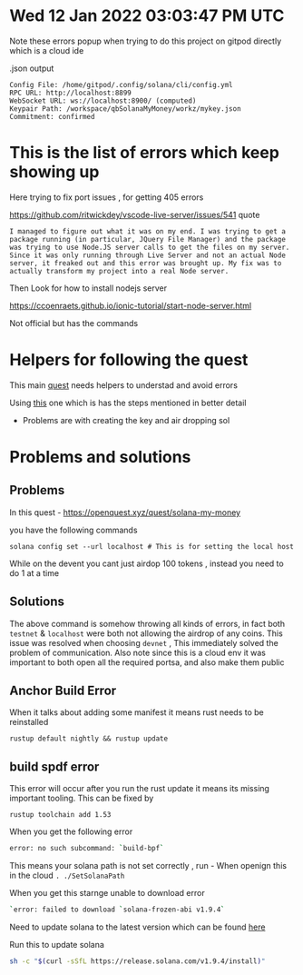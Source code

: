 # Wed 12 Jan 2022 03:03:47 PM UTC

Note these errors popup when trying to do this project on gitpod directly which is a cloud ide

.json output 

```
Config File: /home/gitpod/.config/solana/cli/config.yml
RPC URL: http://localhost:8899 
WebSocket URL: ws://localhost:8900/ (computed)
Keypair Path: /workspace/qbSolanaMyMoney/workz/mykey.json 
Commitment: confirmed 
```

# This is the list of errors which keep showing up 

Here trying to fix port issues , for getting 405 errors 


https://github.com/ritwickdey/vscode-live-server/issues/541 
quote

```
I managed to figure out what it was on my end. I was trying to get a package running (in particular, JQuery File Manager) and the package was trying to use Node.JS server calls to get the files on my server. Since it was only running through Live Server and not an actual Node server, it freaked out and this error was brought up. My fix was to actually transform my project into a real Node server.
```

Then Look for how to install nodejs server 

https://ccoenraets.github.io/ionic-tutorial/start-node-server.html

Not official but has the commands

# Helpers for following the quest 

This main [quest](https://openquest.xyz/quest/solana-my-money) needs helpers to understad and avoid errors

Using [this](https://learn.figment.io/tutorials/generative-nfts-on-solana-with-candy-machine-v2-and-hashlips) one which is has the steps mentioned in better  detail
- Problems are with creating the key and air dropping sol 

# Problems and solutions 

## Problems 

In this quest - https://openquest.xyz/quest/solana-my-money 

you have the following commands 

``` 
solana config set --url localhost # This is for setting the local host 
```

While on the devent you cant just airdop 100 tokens , instead you need to do 1 at a time

## Solutions 

The above command is somehow throwing all kinds of errors, in fact both `testnet` & `localhost` were both not allowing the airdrop of any coins. This issue was resolved when choosing `devnet` , This immediately solved the problem of communication. Also note since this is a cloud env it was important to both open all the required portsa, and also make them public 

## Anchor Build Error 

When it talks about adding some manifest it means rust needs to be reinstalled 

```
rustup default nightly && rustup update
```

## build spdf error 

This error will occur after you run the rust update it means its missing important tooling. This can be fixed by 

```
rustup toolchain add 1.53
```

When you get the following error 

```bash
error: no such subcommand: `build-bpf`
```

This means your solana path is not set correctly , run - When openign this in the cloud 
`. ./SetSolanaPath`

When you get this starnge unable to download error 

```bash
`error: failed to download `solana-frozen-abi v1.9.4`
``` 
Need to update solana to the latest version which can be found [here](https://docs.solana.com/cli/install-solana-cli-tools)

Run this to update solana 

```bash
sh -c "$(curl -sSfL https://release.solana.com/v1.9.4/install)"
```


